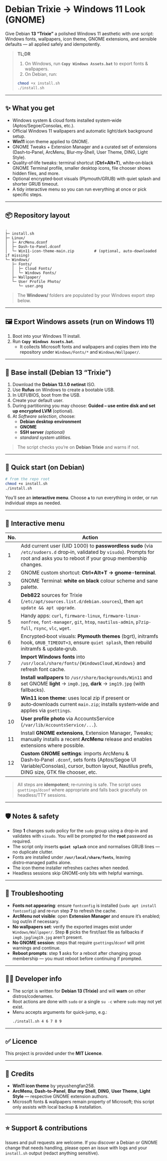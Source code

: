 # Debian Trixie → Windows 11 Look (GNOME)

Give Debian **13 “Trixie”** a polished Windows 11 aesthetic with one script: Windows fonts, wallpapers, icon theme, GNOME extensions, and sensible defaults — all applied safely and idempotently.

> **TL;DR**  
> 1) On Windows, run **`Copy Windows Assets.bat`** to export fonts & wallpapers.  
> 2) On Debian, run:
> ```bash
> chmod +x install.sh
> ./install.sh
> ```

---

## ✨ What you get

- Windows system & cloud fonts installed system‑wide (Aptos/Segoe/Consolas, etc.).  
- Official Windows 11 wallpapers and automatic light/dark background setup.  
- **Win11** icon theme applied to GNOME.  
- GNOME Tweaks + Extension Manager and a curated set of extensions (Dash‑to‑Panel, ArcMenu, Blur‑my‑Shell, User Theme, DING, Light Style).  
- Quality‑of‑life tweaks: terminal shortcut (**Ctrl+Alt+T**), white‑on‑black GNOME Terminal profile, smaller desktop icons, file chooser shows hidden files, and more.  
- Optional encrypted‑boot visuals (Plymouth/GRUB) with quiet splash and shorter GRUB timeout.  
- A tidy interactive menu so you can run everything at once or pick specific steps.

---

## 📦 Repository layout

```
.
├─ install.sh
├─ Linux/
│  ├─ ArcMenu.dconf
│  ├─ Dash-to-Panel.dconf
│  └─ Win11-icon-theme-main.zip         # (optional, auto-downloaded if missing)
└─ Windows/
   ├─ Fonts/
   │  ├─ Cloud Fonts/
   │  └─ Windows Fonts/
   ├─ Wallpaper/
   └─ User Profile Photo/
      └─ user.png
```

> The **Windows/** folders are populated by your Windows export step below.

---

## 🖼️ Export Windows assets (run on Windows 11)

1. Boot into your Windows 11 install.  
2. Run **`Copy Windows Assets.bat`**.  
   - It collects Microsoft fonts and wallpapers and copies them into the repository under `Windows/Fonts/*` and `Windows/Wallpaper/`.  

---

## 🧰 Base install (Debian 13 “Trixie”)

1. Download the **Debian 13.1.0 netinst** ISO.  
2. Use **Rufus** on Windows to create a bootable USB.  
3. In UEFI/BIOS, boot from the USB.  
4. Create your default user.  
5. During partitioning you may choose: **Guided – use entire disk and set up encrypted LVM** (optional).  
6. At *Software selection*, choose:  
   - **Debian desktop environment**  
   - **GNOME**  
   - **SSH server** *(optional)*  
   - **standard system utilities*.*

> The script checks you’re on **Debian Trixie** and warns if not.

---

## 🚀 Quick start (on Debian)

```bash
# from the repo root
chmod +x install.sh
./install.sh
```

You’ll see an **interactive menu**. Choose **`a`** to run everything in order, or run individual steps as needed.

---

## 🧭 Interactive menu

| No. | Action |
|-----|--------|
| 1 | Add current user (UID 1000) to **passwordless sudo** (via `/etc/sudoers.d` drop‑in, validated by `visudo`). Prompts for root and asks you to reboot if your group membership changes. |
| 2 | GNOME custom shortcut: **Ctrl+Alt+T → gnome-terminal**. |
| 3 | GNOME Terminal: **white on black** colour scheme and sane palette. |
| 4 | **Deb822** sources for Trixie (`/etc/apt/sources.list.d/debian.sources`), then `apt update && apt upgrade`. |
| 5 | Handy apps: `curl`, `firmware-linux`, `firmware-linux-nonfree`, `font-manager`, `git`, `htop`, `nautilus-admin`, `p7zip-full`, `rsync`, `vlc`, `wget`. |
| 6 | Encrypted‑boot visuals: **Plymouth themes** (bgrt), initramfs hook, `GRUB_TIMEOUT=3`, ensure `quiet splash`, then rebuild initramfs & update‑grub. |
| 7 | **Import Windows fonts** into `/usr/local/share/fonts/{WindowsCloud,Windows}` and refresh font cache. |
| 8 | **Install wallpapers** to `/usr/share/backgrounds/Win11` and set GNOME **light** → `img0.jpg`, **dark** → `img19.jpg` (with fallbacks). |
| 9 | **Win11 icon theme**: uses local zip if present or auto‑downloads current `main.zip`; installs system‑wide and applies via `gsettings`. |
| 10 | **User profile photo** via AccountsService (`/var/lib/AccountsService/...`). |
| 11 | Install **GNOME extensions**, Extension Manager, Tweaks; manually installs a recent **ArcMenu** release and enables extensions where possible. |
| 12 | **Custom GNOME settings**: imports ArcMenu & Dash‑to‑Panel `.dconf`, sets fonts (Aptos/Segoe UI Variable/Consolas), cursor, button layout, Nautilus prefs, DING size, GTK file chooser, etc. |

> All steps are **idempotent**; re‑running is safe. The script uses `gsettings`/`dconf` where appropriate and falls back gracefully on headless/TTY sessions.

---

## 🛡️ Notes & safety

- Step **1** changes sudo policy for the `sudo` group using a drop‑in and validates with `visudo`. You will be prompted for the **root** password as required.  
- The script only inserts **`quiet splash`** once and normalises GRUB lines — no duplicate clutter.  
- Fonts are installed under **`/usr/local/share/fonts`**, leaving distro‑managed paths alone.  
- The icon theme installer refreshes caches when needed.  
- Headless sessions skip GNOME‑only bits with helpful warnings.  

---

## 🔧 Troubleshooting

- **Fonts not appearing**: ensure `fontconfig` is installed (`sudo apt install fontconfig`) and re‑run step **7** to refresh the cache.  
- **ArcMenu not visible**: open **Extension Manager** and ensure it’s enabled; log out/in if necessary.  
- **No wallpapers set**: verify the exported images exist under `Windows/Wallpaper/`. Step **8** picks the first/last file as fallbacks if `img0.jpg`/`img19.jpg` aren’t present.  
- **No GNOME session**: steps that require `gsettings`/`dconf` will print warnings and continue.  
- **Reboot prompts**: step **1** asks for a reboot after changing group membership — you must reboot before continuing if prompted.

---

## 🧑‍💻 Developer info

- The script is written for **Debian 13 (Trixie)** and will **warn** on other distros/codenames.  
- Root actions are done with `sudo` or a single `su -c` where `sudo` may not yet exist.  
- Menu accepts arguments for quick‑jump, e.g.:  
  ```bash
  ./install.sh 4 6 7 8 9
  ```

---

## ✅ Licence

This project is provided under the **MIT Licence**.

---

## 🙌 Credits

- **Win11 icon theme** by yeyushengfan258.  
- **ArcMenu**, **Dash‑to‑Panel**, **Blur my Shell**, **DING**, **User Theme**, **Light Style** — respective GNOME extension authors.  
- Microsoft fonts & wallpapers remain property of Microsoft; this script only assists with local backup & installation.

---

## ⭐ Support & contributions

Issues and pull requests are welcome. If you discover a Debian or GNOME change that needs handling, please open an issue with logs and your `install.sh` output (redact anything sensitive).
